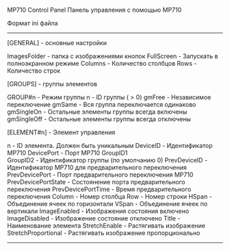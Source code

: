 ﻿MP710 Control Panel
Панель управления с помощью MP710

Формат ini файла
*********
[GENERAL] - основные настройки

  ImagesFolder      - папка с изображениями кнопок
  FullScreen        - Запускать в полноэкранном режиме
  Columns           - Количество столбцов
  Rows              - Количество строк

[GROUPS] - группы элементов

  GROUP#n - Режим группы
    n - ID группы ( > 0)
    gmFree          - Независимое переключение
    gmSame          - Вся группа переключается одинаково
    gmSingleOn      - Остальные элементы группы всегда включены
    gmSingleOff     - Остальные элементы группы всегда отключены
    
[ELEMENT#n] - Элемент управления

  n - ID элемента. Должен быть уникальным
  DeviceID            - Идентификатор MP710
  DevicePort          - Порт MP710
  GroupID1            
  GroupID2            - Идентификатор группы (по умолчанию 0)
  PrevDeviceID        - Идентификатор MP710 для предварительного переключения
  PrevDevicePort      - Порт предварительного переключения MP710
  PrevDevicePortState - Состоянение порта предварительного переключения
  PrevDevicePortTime  - Время предварительного переключения
  Column              - Номер столбца
  Row                 - Номер строки
  HSpan               - Объединение ячеек по горизонтали
  VSpan               - Объединение ячеек по вертикали
  ImageEnabled        - Изображения состояния включено
  ImageDisabled       - Изображение состояние отключено
  Title               - Наименование элемента
  StretchEnable       - Растягивать изображение
  StretchProportional - Растягивать изображение пропорционально
*******